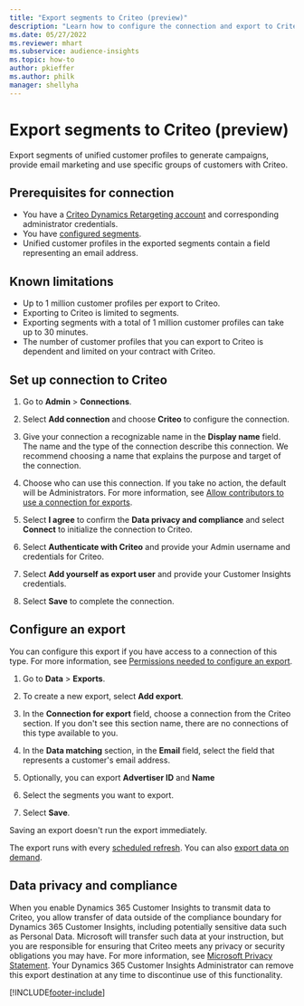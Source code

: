 ```yaml
---
title: "Export segments to Criteo (preview)"
description: "Learn how to configure the connection and export to Criteo."
ms.date: 05/27/2022
ms.reviewer: mhart
ms.subservice: audience-insights
ms.topic: how-to
author: pkieffer
ms.author: philk
manager: shellyha
---
```


# Export segments to Criteo (preview)

Export segments of unified customer profiles to generate campaigns, provide email marketing and use specific groups of customers with Criteo.

## Prerequisites for connection

-	You have a [Criteo Dynamics Retargeting account](https://www.criteo.com/login/) and corresponding administrator credentials.
-	You have [configured segments](segments.md).
-	Unified customer profiles in the exported segments contain a field representing an email address.

## Known limitations

- Up to 1 million customer profiles per export to Criteo.
- Exporting to Criteo is limited to segments.
- Exporting segments with a total of 1 million customer profiles can take up to 30 minutes. 
- The number of customer profiles that you can export to Criteo is dependent and limited on your contract with Criteo.

## Set up connection to Criteo

1. Go to **Admin** > **Connections**.

1. Select **Add connection** and choose **Criteo** to configure the connection.

1. Give your connection a recognizable name in the **Display name** field. The name and the type of the connection describe this connection. We recommend choosing a name that explains the purpose and target of the connection.

1. Choose who can use this connection. If you take no action, the default will be Administrators. For more information, see [Allow contributors to use a connection for exports](connections.md#allow-contributors-to-use-a-connection-for-exports).

1. Select **I agree** to confirm the **Data privacy and compliance** and select **Connect** to initialize the connection to Criteo.

1. Select **Authenticate with Criteo** and provide your Admin username and credentials for Criteo. 

1. Select **Add yourself as export user** and provide your Customer Insights credentials.

1. Select **Save** to complete the connection.

## Configure an export

You can configure this export if you have access to a connection of this type. For more information, see [Permissions needed to configure an export](export-destinations.md#set-up-a-new-export).

1. Go to **Data** > **Exports**.

1. To create a new export, select **Add export**.

1. In the **Connection for export** field, choose a connection from the Criteo section. If you don't see this section name, there are no connections of this type available to you. 

1. In the **Data matching** section, in the **Email** field, select the field that represents a customer's email address. 

1. Optionally, you can export **Advertiser ID** and **Name**

1. Select the segments you want to export. 

1. Select **Save**.

Saving an export doesn't run the export immediately.

The export runs with every [scheduled refresh](system.md#schedule-tab). 
You can also [export data on demand](export-destinations.md#run-exports-on-demand). 

## Data privacy and compliance

When you enable Dynamics 365 Customer Insights to transmit data to Criteo, you allow transfer of data outside of the compliance boundary for Dynamics 365 Customer Insights, including potentially sensitive data such as Personal Data. Microsoft will transfer such data at your instruction, but you are responsible for ensuring that Criteo meets any privacy or security obligations you may have. For more information, see [Microsoft Privacy Statement](https://go.microsoft.com/fwlink/?linkid=396732).
Your Dynamics 365 Customer Insights Administrator can remove this export destination at any time to discontinue use of this functionality.


[!INCLUDE[footer-include](includes/footer-banner.md)]
